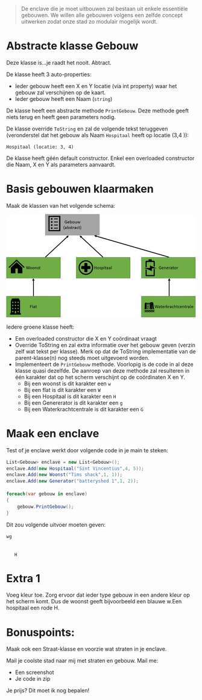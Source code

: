 > De enclave die je moet uitbouwen zal bestaan uit enkele essentiële gebouwen. We willen alle gebouwen volgens een zelfde concept uitwerken zodat onze stad zo modulair mogelijk wordt. 

# Abstracte klasse Gebouw

Deze klasse is...je raadt het nooit. Abtract.

De klasse heeft 3 auto-properties:
* Ieder gebouw heeft een X en Y locatie (via int property) waar het gebouw zal verschijnen op de kaart.
* Ieder gebouw heeft een Naam (``string``)

De klasse heeft een abstracte methode ``PrintGebouw``. Deze methode geeft niets terug en heeft geen parameters nodig.

De klasse override ``ToString`` en zal de volgende tekst teruggeven (veronderstel dat het gebouw als Naam ``Hospitaal`` heeft op locatie (3,4 )):


```text
Hospitaal (locatie: 3, 4)
```

De klasse heeft géén default constructor. Enkel een overloaded constructor die Naam, X en Y als parameters aanvaardt.

# Basis gebouwen klaarmaken


Maak de klassen van het volgende schema:

![Klassenschema enclave](../assets/7_overerving/corklassen.png)

Iedere groene klasse heeft:
* Een overloaded constructor die X en Y coördinaat vraagt
* Override ToString en zal extra informatie over het gebouw geven (verzin zelf wat tekst per klasse). Merk op dat de ToString implementatie van de parent-klasse(n) nog steeds moet uitgevoerd worden.
* Implementeert de ``PrintGebouw`` methode. Voorlopig is de code in al deze klasse quasi dezelfde. De aanroep van deze methode zal resulteren in één karakter dat op het scherm verschijnt op de coördinaten X en Y.
  * Bij een woonst is dit karakter een ``w``
  * Bij een flat is dit karakter een ``W``
  * Bij een Hospitaal is dit karakter een ``H``
  * Bij een Genererator is dit karakter een ``g``
  * Bij een Waterkrachtcentrale is dit karakter een ``G``

# Maak een enclave

Test of je enclave werkt door volgende code in je main te steken:
```csharp
List<Gebouw> enclave = new List<Gebouw>();
enclave.Add(new Hospitaal("Sint Vincentius",4, 5));
enclave.Add(new Woonst("Tims shack",1, 1));
enclave.Add(new Generator("batteryshed 1",1, 2));

foreach(var gebouw in enclave)
{
    gebouw.PrintGebouw();
}
```

Dit zou volgende uitvoer moeten geven:

```
wg


   H
```

# Extra 1
Voeg kleur toe. Zorg ervoor dat ieder type gebouw in een andere kleur op het scherm komt. Dus de woonst geeft bijvoorbeeld een blauwe w.Een hospitaal een rode H.

# Bonuspoints:
Maak ook een Straat-klasse en voorzie wat straten in je enclave. 

Mail je coolste stad naar mij met straten en gebouw. Mail me:
* Een screenshot
* Je code in zip

Je prijs? Dit moet ik nog bepalen!
